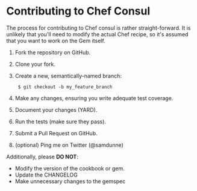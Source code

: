 Contributing to Chef Consul
===============================
The process for contributing to Chef consul is rather straight-forward. It is unlikely that you'll need to modify the actual Chef recipe, so it's assumed that you want to work on the Gem itself.

1. Fork the repository on GitHub.
2. Clone your fork.
3. Create a new, semantically-named branch:

        $ git checkout -b my_feature_branch

4. Make any changes, ensuring you write adequate test coverage.
5. Document your changes (YARD).
6. Run the tests (make sure they pass).
7. Submit a Pull Request on GitHub.
8. (optional) Ping me on Twitter (@samdunne)

Additionally, please **DO NOT**:
- Modify the version of the cookbook or gem.
- Update the CHANGELOG
- Make unnecessary changes to the gemspec
